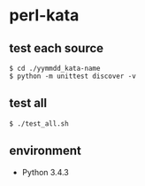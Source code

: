 # perl-kata

## test each source

```terminal
$ cd ./yymmdd_kata-name
$ python -m unittest discover -v
```

## test all

```terminal
$ ./test_all.sh
```

## environment

- Python 3.4.3
